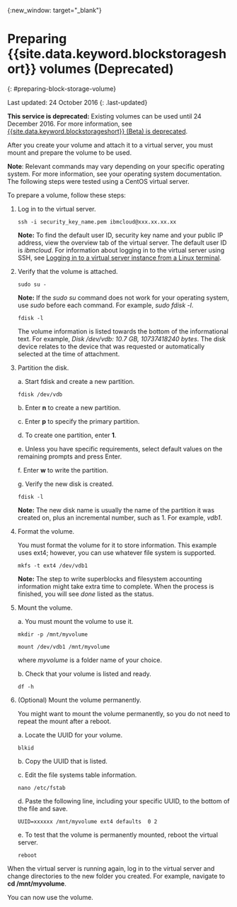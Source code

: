 {:new_window: target="_blank"}


# Preparing {{site.data.keyword.blockstorageshort}} volumes (Deprecated)
{: #preparing-block-storage-volume}

Last updated: 24 October 2016
{: .last-updated}

**This service is deprecated:** Existing volumes can be used until 24 December 2016. For more information, see [{{site.data.keyword.blockstorageshort}} (Beta) is deprecated](../BlockStorage/index.html).

  After you create your volume and attach it to a virtual server, you must mount and prepare the volume to be used.
  
  **Note**: Relevant commands may vary depending on your specific operating system. For more information, see your operating system documentation. The following steps were tested using a CentOS virtual server.
  
  To prepare a volume, follow these steps:

1. Log in to the virtual server.  

   <pre><code>ssh -i security_key_name.pem ibmcloud@xxx.xx.xx.xx</pre></code>

   **Note:** To find the default user ID, security key name and your public IP address, view the overview tab of the virtual server. The default user ID is *ibmcloud*. For information about logging in to the virtual server using SSH, see [Logging in to a virtual server instance from a Linux terminal](../../virtualmachines/vm_manage_instances.html#vm_login). 

2. Verify that the volume is attached.  

   <pre><code>sudo su -</pre></code>
   
   **Note:** If the *sudo su* command does not work for your operating system, use *sudo* before each command. For example, *sudo fdisk -l*.
   
   <pre><code>fdisk -l</pre></code>

   The volume information is listed towards the bottom of the informational text. For example, *Disk /dev/vdb: 10.7 GB, 10737418240 bytes*. The disk device relates to the device that was requested or automatically selected at the time of attachment.

3. Partition the disk.

   a. Start fdisk and create a new partition.
    
     <pre><code>fdisk /dev/vdb</pre></code>

   b. Enter **n** to create a new partition.
   
   c. Enter **p** to specify the primary partition.
   
   d. To create one partition, enter **1**.
   
   e. Unless you have specific requirements, select default values on the remaining prompts and press Enter.

   f. Enter **w** to write the partition.
   
   g. Verify the new disk is created.
   
     <pre><code>fdisk -l</pre></code>

     **Note:** The new disk name is usually the name of the partition it was created on, plus an incremental number, such as 1. For example, *vdb1*.

4. Format the volume. 

   You must format the volume for it to store information. This example uses ext4; however, you can use whatever file system is supported.

   <pre><code>mkfs -t ext4 /dev/vdb1</pre></code>

    **Note:** The step to write superblocks and filesystem accounting information might take extra time to complete. When the process is finished, you will see *done* listed as the status.

5. Mount the volume. 

   a. You must mount the volume to use it.

      <pre><code>mkdir -p /mnt/myvolume</pre></code>
      
      <pre><code>mount /dev/vdb1 /mnt/myvolume</pre></code>

      where *myvolume* is a folder name of your choice.

   b. Check that your volume is listed and ready.

      <pre><code>df -h</pre></code>

6. (Optional) Mount the volume permanently. 

   You might want to mount the volume permanently, so you do not need to repeat the mount after a reboot.

   a. Locate the UUID for your volume.

      <pre><code>blkid</pre></code>

   b. Copy the UUID that is listed.

   c. Edit the file systems table information.

      <pre><code>nano /etc/fstab</pre></code>      

   d. Paste the following line, including your specific UUID, to the bottom of the file and save.
   
      <pre><code>UUID=xxxxxx /mnt/myvolume ext4 defaults  0 2</pre></code>

   e. To test that the volume is permanently mounted, reboot the virtual server.

      <pre><code>reboot</pre></code>

  When the virtual server is running again, log in to the virtual server and change directories to the new folder you created. For example, navigate to **cd /mnt/myvolume**.

  You can now use the volume.
